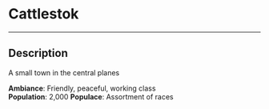 # Cattlestok
---

## Description
A small town in the central planes    

**Ambiance**: Friendly, peaceful, working class  
**Population**: 2,000 
**Populace**: Assortment of races